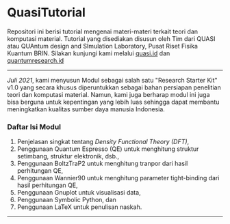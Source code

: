 # QuasiTutorial

Repositori ini berisi tutorial mengenai materi-materi terkait teori
dan komputasi material.  Tutorial yang disediakan disusun oleh Tim
dari QUASI atau QUAntum design and SImulation Laboratory, Pusat
Riset Fisika Kuantum BRIN.  Silakan kunjungi kami melalui
[quasi.id](https://quasi.id) dan [quantumresearch.id](https://quantumresearch.id)

---

<i>Juli 2021</i>, kami menyusun Modul sebagai salah satu "Research
Starter Kit" v1.0 yang secara khusus diperuntukkan sebagai bahan
persiapan penelitian teori dan komputasi material.  Namun, kami juga
berharap modul ini juga bisa berguna untuk kepentingan yang lebih luas
sehingga dapat membantu meningkatkan kualitas sumber daya manusia
Indonesia.

### <b>Daftar Isi Modul</b> 

1. Penjelasan singkat tentang <i>Density Functional Theory (DFT)</i>,
2. Penggunaan Quantum Espresso (QE) untuk menghitung struktur
   setimbang, struktur elektronik, dsb.,
3. Penggunaan BoltzTraP2 untuk menghitung tranpor dari hasil
   perhitungan QE,
4. Penggunaan Wannier90 untuk menghitung parameter tight-binding dari
   hasil perhitungan QE,
5. Penggunaan Gnuplot untuk visualisasi data,
6. Penggunaan Symbolic Python, dan
7. Penggunaan LaTeX untuk penulisan naskah.

---
